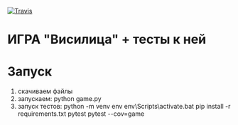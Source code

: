 [![Travis][build-badge]][build]

[build-badge]: https://img.shields.io/travis/StalingradTeam/e-1.12/master.png?style=flat-square

[build]: https://travis-ci.org/StalingradTeam/e-1.12

# ИГРА "Висилица" + тесты к ней

# Запуск

1) скачиваем файлы
2) запускаем:
   python game.py
3) запуск тестов:
   python -m venv env
   env\Scripts\activate.bat
   pip install -r requirements.txt
   pytest
   pytest --cov=game
